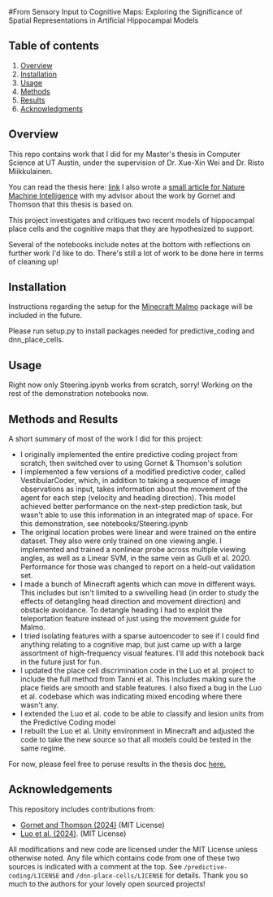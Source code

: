 #From Sensory Input to Cognitive Maps: Exploring the Significance of Spatial Representations in Artificial Hippocampal Models

## Table of contents

1. [Overview](#overview)
2. [Installation](#installation)
3. [Usage](#usage)
4. [Methods](#methods)
5. [Results](#results)
6. [Acknowledgments](#acknowledgments)

## Overview

This repo contains work that I did for my Master's thesis in Computer Science at UT Austin, under the supervision of Dr. Xue-Xin Wei and Dr. Risto Miikkulainen. 

You can read the thesis here: [link](mvonebers.com/docs/thesis.pdf)
I also wrote a [small article for Nature Machine Intelligence](https://www.nature.com/articles/s42256-024-00885-9) with my advisor about the work by Gornet and Thomson that this thesis is based on.

This project investigates and critiques two recent models of hippocampal place cells and the cognitive maps that they are hypothesized to support. 

Several of the notebooks include notes at the bottom with reflections on further work I'd like to do. There's still a lot of work to be done here in terms of cleaning up!

## Installation

Instructions regarding the setup for the [Minecraft Malmo](https://github.com/microsoft/malmo) package will be included in the future.

Please run setup.py to install packages needed for predictive_coding and dnn_place_cells.

## Usage

Right now only Steering.ipynb works from scratch, sorry! Working on the rest of the demonstration notebooks now.

## Methods and Results

A short summary of most of the work I did for this project:
- I originally implemented the entire predictive coding project from scratch, then switched over to using Gornet & Thomson's solution
- I implemented a few versions of a modified predictive coder, called VestibularCoder, which, in addition to taking a sequence of image observations as input, takes information about the movement of the agent for each step (velocity and heading direction). This model achieved better performance on the next-step prediction task, but wasn't able to use this information in an integrated map of space. For this demonstration, see notebooks/Steering.ipynb
- The original location probes were linear and were trained on the entire dataset. They also were only trained on one viewing angle. I implemented and trained a nonlinear probe across multiple viewing angles, as well as a Linear SVM, in the same vein as Gulli et al. 2020. Performance for those was changed to report on a held-out validation set.
- I made a bunch of Minecraft agents which can move in different ways. This includes but isn't limited to a swivelling head (in order to study the effects of detangling head direction and movement direction) and obstacle avoidance. To detangle heading I had to exploit the teleportation feature instead of just using the movement guide for Malmo.
- I tried isolating features with a sparse autoencoder to see if I could find anything relating to a cognitive map, but just came up with a large assortment of high-frequency visual features. I'll add this notebook back in the future just for fun.
- I updated the place cell discrimination code in the Luo et al. project to include the full method from Tanni et al. This includes making sure the place fields are smooth and stable features. I also fixed a bug in the Luo et al. codebase which was indicating mixed encoding where there wasn't any.
- I extended the Luo et al. code to be able to classify and lesion units from the Predictive Coding model
- I rebuilt the Luo et al. Unity environment in Minecraft and adjusted the code to take the new source so that all models could be tested in the same regime.

For now, please feel free to peruse results in the thesis doc [here.](mvonebers.com/docs/thesis.pdf)

## Acknowledgements

This repository includes contributions from:
- [Gornet and Thomson (2024)](https://github.com/jgornet/predictive-coding-recovers-maps) (MIT License)
- [Luo et al. (2024)](https://github.com/don-tpanic/Space). (MIT License)

All modifications and new code are licensed under the MIT License unless otherwise noted. Any file which contains code from one of these two sources is indicated with a comment at the top.
See `/predictive-coding/LICENSE` and `/dnn-place-cells/LICENSE` for details. 
Thank you so much to the authors for your lovely open sourced projects!
